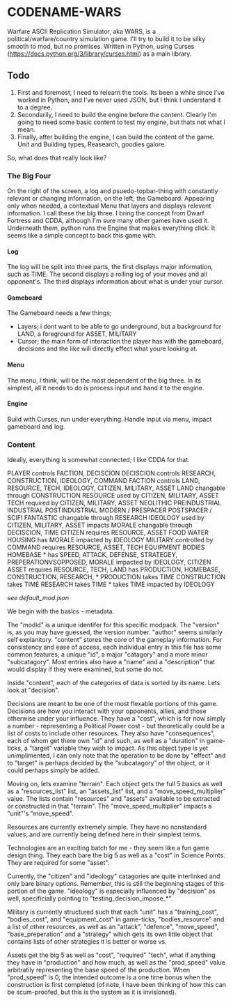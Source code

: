 # CODENAME-WARS
Warfare ASCII Replication Simulator, aka WARS, is a political/warfare/country simulation game. I'll try to build it to be silky smooth to mod, but no promises.
Written in Python, using Curses (https://docs.python.org/3/library/curses.html) as a main library.

## Todo

1. First and foremost, I need to relearn the tools. Its been a while since I've worked in Python, and I've never used JSON, but I think I understand it to a degree.
2. Secondarily, I need to build the engine before the content. Clearly I'm going to need some basic content to test my engine, but thats not what I mean.
3. Finally, after building the engine, I can build the content of the game. Unit and Building types, Reasearch, goodies galore.

So, what does that really look like?

### The Big Four
On the right of the screen, a log and psuedo-topbar-thing with constantly relevant or changing information, on the left, the Gameboard. Appearing only when needed, a contextual Menu that layers and displays relevent information. I call these the big three. I bring the concept from Dwarf Fortress and CDDA, although I'm sure many other games have used it.
Underneath them, python runs the Engine that makes everything click.
It seems like a simple concept to back this game with.

#### Log
The log will be split into three parts, the first displays major information, such as TIME. The second displays a rolling log of your moves and all opponent's. The third displays information about what is under your cursor.

#### Gameboard
The Gameboard needs a few things;
- Layers; i dont want to be able to go underground, but a background for LAND, a foreground for ASSET, MILITARY
- Cursor; the main form of interaction the player has with the gameboard, decisions and the like will directly effect what youre looking at.

#### Menu
The menu, I think, will be the most dependent of the big three. In its simplest, all it needs to do is process input and hand it to the engine.

#### Engine
Build with Curses, run under everything. Handle input via menu, impact gameboard and log.

### Content
Ideally, everything is somewhat connected; I like CDDA for that.

PLAYER controls FACTION, DECISCION
	DECISCION controls RESEARCH, CONSTRUCTION, IDEOLOGY, COMMAND
	FACTION controls LAND, RESOURCE, TECH, IDEOLOGY, CITIZEN, MILITARY, ASSET
		LAND
			changable through CONSTRUCTION
		RESOURCE
			used by CITIZEN, MILITARY, ASSET
		TECH
			required by CITIZEN, MILITARY, ASSET
				NEOLITHIC
				PREINDUSTRIAL
				INDUSTRIAL
				POSTINDUSTRIAL
				MODERN / PRESPACER
				POSTSPACER / SCIFI
				FANTASTIC
			changable through RESEARCH
		IDEOLOGY
			used by CITIZEN, MILITARY, ASSET
			impacts MORALE
			changable through DECISCION, TIME
		CITIZEN
			requires RESOURCE, ASSET
				FOOD
				WATER
				HOUSING
			has MORALE
			impacted by IDEOLOGY
		MILITARY
			controlled by COMMAND
			requires RESOURCE, ASSET, TECH
				EQUIPMENT
				BODIES
				HOMEBASE
				*
			has SPEED, ATTACK, DEFENSE, STRATEGEY, PREPERATIONVSOPPOSED, MORALE
			impacted by IDEOLOGY, CITIZEN
		ASSET
			requires RESOURCE, TECH, LAND
			has PRODUCTION, HOMEBASE, CONSTRUCTION, RESEARCH, *
				PRODUCTION takes TIME
				CONSTRUCTION takes TIME
				RESEARCH takes TIME
				* takes TIME
			impacted by IDEOLOGY

*see default_mod.json*

We begin with the basics - metadata.

The "modid" is a unique identifer for this specific modpack. The "version" is, as you may have guessed, the version number. "author" seems similarly self explanitory. "content" stores the core of the gameplay information. For consistency and ease of access, each individual entry in this file has some common features; a unique "id", a major "catagory" and a more minor "subcatagory". Most entries also have a "name" and a "description" that would display if they were examined, but some do not.

Inside "content", each of the categories of data is sorted by its name. Lets look at "decision".

Decisions are meant to be one of the most flexable portions of this game. Decisions are how you interact with your opponents, allies, and those otherwise under your influence. They have a "cost", which is for now simply a number - representing a Political Power cost - but theoretically could be a list of costs to include other resources. They also have "consequences", each of whom get there own "id" and such, as well as a "duration" in game-ticks, a "target" variable they wish to impact. As this object type is yet unimplimented, I can only note that the operation to be done by "effect" and to "target" is perhaps decided by the "subcatagory" of the object, or it could perhaps simply be added.

Moving on, lets examine "terrain". Each object gets the full 5 basics as well as a "resources_list" list, an "assets_list" list, and a "move_speed_multiplier" value. The lists contain "resources" and "assets" available to be extracted or constructed in that "terrain". The "move_speed_multiplier" impacts a "unit"'s "move_speed".

Resources are currently extremely simple. They have no nonstandard values, and are currently being defined here in their simplest terms.

Technologies are an exciting batch for me - they seem like a fun game design thing. They each bare the big 5 as well as a "cost" in Science Points. They are required for some "asset".

Currently, the "citizen" and "ideology" catagories are quite interlinked and only bare binary options. Remember, this is still the beginning stages of this portion of the game. "ideology" is especially influenced by "decision" as well, specificially pointing to "testing_decision_impose_*".

Military is currently structured such that each "unit" has a "training_cost", "bodies_cost", and "equipment_cost" in game-ticks, "bodies_resource" and a list of other resources, as well as an "attack", "defence", "move_speed", "base_preperation" and a "strategy" which gets its own little object that contains lists of other strategies it is better or worse vs.

Assets get the big 5 as well as "cost", "required" "tech", what if anything they have in "production" and how much, as well as the "prod_speed" value arbitratily representing the base speed of the production. When "prod_speed" is 0, the intended outcome is a one time bonus when the construction is first completed (of note, I have been thinking of how this can be scum-proofed, but this is the system as it is invisioned).